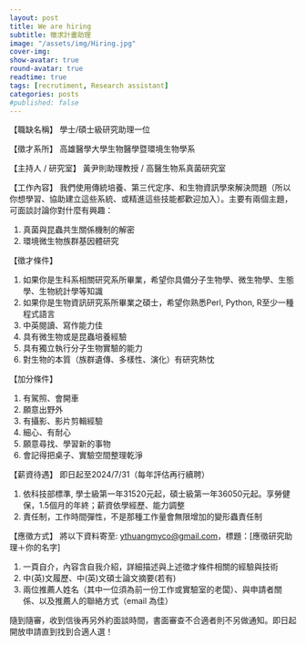 ```yaml
---
layout: post
title: We are hiring
subtitle: 徵求計畫助理
image: "/assets/img/Hiring.jpg" 
cover-img:
show-avatar: true
round-avatar: true
readtime: true
tags: [recrutiment, Research assistant]
categories: posts
#published: false
---
```

【職缺名稱】 
學士/碩士級研究助理一位

【徵才系所】 
高雄醫學大學生物醫學暨環境生物學系

【主持人 / 研究室】
黃尹則助理教授 / 高醫生物系真菌研究室

【工作內容】
我們使用傳統培養、第三代定序、和生物資訊學來解決問題（所以你想學習、協助建立這些系統、或精進這些技能都歡迎加入）。主要有兩個主題，可面談討論你對什麼有興趣：
1. 真菌與昆蟲共生關係機制的解密
2. 環境微生物族群基因體研究

【徵才條件】
1. 如果你是生科系相關研究系所畢業，希望你具備分子生物學、微生物學、生態學、生物統計學等知識
2. 如果你是生物資訊研究系所畢業之碩士，希望你熟悉Perl, Python, R至少一種程式語言
3. 中英閱讀、寫作能力佳
4. 具有微生物或是昆蟲培養經驗
5. 具有獨立執行分子生物實驗的能力
6. 對生物的本質（族群遺傳、多樣性、演化）有研究熱忱

【加分條件】
1. 有駕照、會開車
2. 願意出野外
3. 有攝影、影片剪輯經驗
4. 細心、有耐心
5. 願意尋找、學習新的事物
6. 會記得把桌子、實驗空間整理乾淨

【薪資待遇】
即日起至2024/7/31（每年評估再行續聘）
1. 依科技部標準, 學士級第一年31520元起，碩士級第一年36050元起。享勞健保，1.5個月的年終；薪資依學經歷、能力調整
2. 責任制，工作時間彈性，不是那種工作量會無限增加的變形蟲責任制

【應徵方式】
將以下資料寄至: ythuangmyco@gmail.com，標題：[應徵研究助理＋你的名字]
1. 一頁自介，內容含自我介紹，詳細描述與上述徵才條件相關的經驗與技術
2. 中(英)文履歷、中(英)文碩士論文摘要(若有)
3. 兩位推薦人姓名（其中一位須為前一份工作或實驗室的老闆）、與申請者關係、以及推薦人的聯絡方式（email 為佳）

隨到隨審，收到信後再另外約面談時間，書面審查不合適者則不另做通知。即日起開放申請直到找到合適人選！
